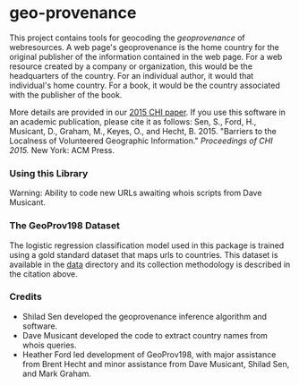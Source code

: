 # geo-provenance

This project contains tools for geocoding the *geoprovenance* of webresources.
A web page's geoprovenance is the home country for the original publisher of the information contained in the web page.
For a web resource created by a company or organization, this would be the headquarters of the country.
For an individual author, it would that individual's home country.
For a book, it would be the country associated with the publisher of the book.

More details are provided in our [2015 CHI paper](http://www-users.cs.umn.edu/~bhecht/publications/localnessgeography_CHI2015.pdf). If you use this software in an academic publication, please cite it as follows: Sen, S., Ford, H., Musicant, D., Graham, M., Keyes, O., and Hecht, B. 2015. "Barriers to the Localness of Volunteered Geographic Information." *Proceedings of CHI 2015.* New York: ACM Press.

### Using this Library

Warning: Ability to code new URLs awaiting whois scripts from Dave Musicant.


### The GeoProv198 Dataset

The logistic regression classification model used in this package is trained using a gold standard dataset that maps urls to countries. This dataset is available in the [data](https://github.com/shilad/geo-provenance/blob/master/data/geoprov198.tsv) directory and its collection methodology is described in the citation above.

### Credits

* Shilad Sen developed the geoprovenance inference algorithm and software.
* Dave Musicant developed the code to extract country names from whois queries.
* Heather Ford led development of GeoProv198, with major assistance from Brent Hecht and minor assistance from Dave Musicant, Shilad Sen, and Mark Graham.
